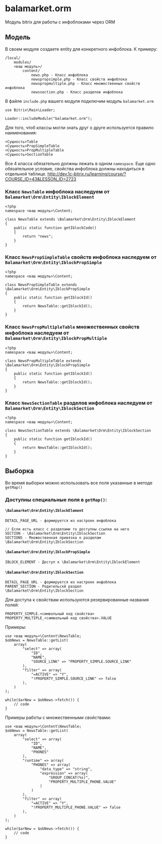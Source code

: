 # balamarket.orm
Модуль bitrix для работы с инфоблоками через ORM
## Модель
В своем модуле создаете entity для конкретного инфоблока.
К примеру:

    /local/
        modules/
        <ваш модуль>/
            content/
                news.php - Класс инфоблока
                newspropsimple.php - Класс свойств инфоблока
                newspropmultiple.php - Класс множественных свойств инфоблока
                newssection.php - Класс разделов инфоблока

В файле `include.php` вашего модуля подключим модуль `balamarket.orm`

    use Bitrix\Main\Loader;
    
    Loader::includeModule("balamarket.orm");

Для того, чтоб классы могли знать друг о друге используется правило наименования:
    
    <Сущность>Table
    <Сущность>PropSimpleTable
    <Сущность>PropMultipleTable
    <Сущность>SectionTable

Все 4 класса обязательно должны лежать в одном `namespace`.
Еще одно обязательное условие, свойства инфоблока должны находиться в отдельной таблице.
http://dev.1c-bitrix.ru/learning/course/?COURSE_ID=43&LESSON_ID=2723

### Класс `NewsTable` инфоблока наследуем от `Balamarket\Orm\Entity\IblockElement`

    <?php
    namespace <ваш модуль>\Content;

    class NewsTable extends \Balamarket\Orm\Entity\IblockElement
    {
        public static function getIblockCode()
        {
            return "news";
        }
    }


### Класс `NewsPropSimpleTable` свойств инфоблока наследуем от `Balamarket\Orm\Entity\IblockPropSimple`

    <?php
    namespace <ваш модуль>\Content;

    class NewsPropSimpleTable extends \Balamarket\Orm\Entity\IblockPropSimple
    {
        public static function getIblockId()
        {
            return NewsTable::getIblockId();
        }
    }

### Класс `NewsPropMultipleTable` множественных свойств инфоблока наследуем от `Balamarket\Orm\Entity\IblockPropMultiple`

    <?php
    namespace <ваш модуль>\Content;

    class NewsPropMultipleTable extends \Balamarket\Orm\Entity\IblockPropSimple
    {
        public static function getIblockId()
        {
            return NewsTable::getIblockId();
        }
    }

### Класс `NewsSectionTable` разделов инфоблока наследуем от `Balamarket\Orm\Entity\IblockSection`

    <?php
    namespace <ваш модуль>\Content;

    class NewsSectionTable extends \Balamarket\Orm\Entity\IblockSection
    {
        public static function getIblockId()
        {
            return NewsTable::getIblockId();
        }
    }


## Выборка
Во время выборки можно использовать все поля указанные в методе `getMap()`

### Доступны специальные поля в `getMap()`:
#### `\Balamarket\Orm\Entity\IblockElement`

    DETAIL_PAGE_URL - формируется из настроек инфоблока

    // Если есть класс с разделами то доступны ссылки на него
    SECTION - \Balamarket\Orm\Entity\IblockSection
    SECTIONS - Множественная привязка к разделам \Balamarket\Orm\Entity\IblockSection

#### `\Balamarket\Orm\Entity\IblockPropSimple`

    IBLOCK_ELEMENT - Доступ к \Balamarket\Orm\Entity\IblockElement

#### `\Balamarket\Orm\Entity\IblockSection`

    DETAIL_PAGE_URL - формируется из настроек инфоблока
    PARENT_SECTION - Родительскй раздел \Balamarket\Orm\Entity\IblockSection

Для доступа к свойствам используются резервированные названия полей:

    PROPERTY_SIMPLE.<символьный код свойства>
    PROPERTY_MULTIPLE_<символьный код свойства>.VALUE

Примеры:

    use <ваш модуль>\Content\NewsTable;
    $obNews = NewsTable::getList(
        array(
            "select" => array(
                "ID",
                "NAME",
                "SOURCE_LINK" => "PROPERTY_SIMPLE.SOURCE_LINK"
            ),
            "filter" => array(
                "=ACTIVE" => "Y",
                "!PROPERTY_SIMPLE.SOURCE_LINK" => false
            ),
        )
    );
    
    while($arNew = $obNews->fetch()) {
        // code
    }
    
    
Примеры работы с множественными свойствами:

    use <ваш модуль>\Content\NewsTable;
    $obNews = NewsTable::getList(
        array(
            "select" => array(
                "ID",
                "NAME",
                "PHONES"
            ),
            "runtime" => array(
                "PHONES" => array(
                    "data_type" => "string",
                    "expression" => array(
                        "GROUP_CONCAT(%s)",
                        "PROPERTY_MULTIPLE_PHONE.VALUE"
                    )
                )
            ),
            "filter" => array(
                "=ACTIVE" => "Y",
                "!PROPERTY_MULTIPLE_PHONE.VALUE" => false
            ),
        )
    );
    
    while($arNew = $obNews->fetch()) {
        // code
    }